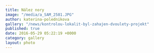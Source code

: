 ```yaml
---
title: Nález nory
image: "/media/a_SAM_2581.JPG"
author: katerina-polednikova
gallery: "/news/kontrolou-lokalit-byl-zahajen-dvoulety-projekt"
published: true
date: 2016-05-29 05:22:19 +0000
category: gallery
layout: photo
---
```

